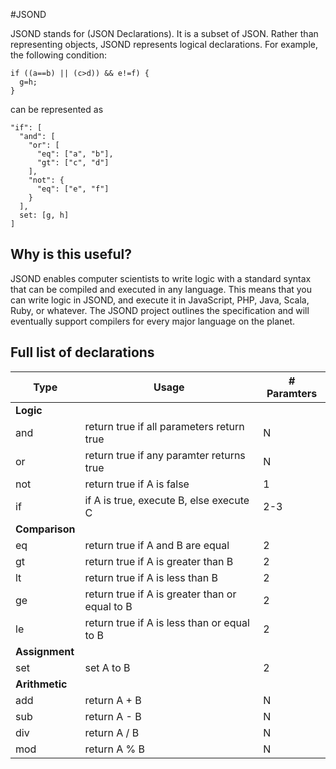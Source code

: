 #JSOND

JSOND stands for (JSON Declarations).  It is a subset of JSON.  Rather than representing objects, JSOND represents logical declarations. For example, the following condition:

    if ((a==b) || (c>d)) && e!=f) {
      g=h;
    }

can be represented as

    "if": [
      "and": [
        "or": [
          "eq": ["a", "b"],
          "gt": ["c", "d"]
        ],
        "not": {
          "eq": ["e", "f"]
        }
      ],
      set: [g, h]
    ]

## Why is this useful?

JSOND enables computer scientists to write logic with a standard syntax that can be compiled and executed in any language.  This means that you can write logic in JSOND, and execute it in JavaScript, PHP, Java, Scala, Ruby, or whatever.  The JSOND project outlines the specification and will eventually support compilers for every major language on the planet.

## Full list of declarations

| Type           | Usage                                           | # Paramters |
| ---------------|-------------------------------------------------|-------------|
| **Logic**
| and            | return true if all parameters return true       | N           |
| or             | return true if any paramter returns true        | N           |
| not            | return true if A is false                       | 1           |
| if             | if A is true, execute B, else execute C         | 2-3         |
| **Comparison** 
| eq             | return true if A and B are equal                | 2           |
| gt             | return true if A is greater than B              | 2           |
| lt             | return true if A is less than B                 | 2           |
| ge             | return true if A is greater than or equal to B  | 2           |
| le             | return true if A is less than or equal to B     | 2           |
| **Assignment**     
| set            | set A to B                                      | 2           |
| **Arithmetic**    
| add            | return A + B                                    | N           |
| sub            | return A - B                                    | N           |
| div            | return A / B                                    | N           |
| mod            | return A % B                                    | N           |


